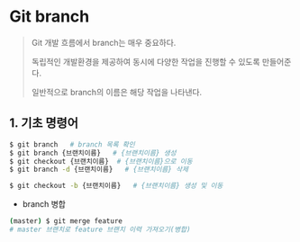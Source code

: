 # Git branch



> Git 개발 흐름에서 branch는 매우 중요하다. 
>
> 독립적인 개발환경을 제공하여 동시에 다양한 작업을 진행할 수 있도록 만들어준다. 
>
> 일반적으로 branch의 이름은 해당 작업을 나타낸다. 

## 1. 기초 명령어

```bash
$ git branch   # branch 목록 확인
$ git branch {브랜치이름}   # {브랜치이름} 생성
$ git checkout {브랜치이름}  # {브랜치이름}으로 이동
$ git branch -d {브랜치이름}   # {브랜치이름} 삭제
```

```bash
$ git checkout -b {브랜치이름}   # {브랜치이름} 생성 및 이동
```



* branch 병합

```bash
(master) $ git merge feature
# master 브랜치로 feature 브랜치 이력 가져오기(병합)
```













